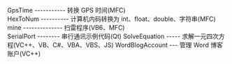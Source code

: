 ﻿GpsTime ----------- 转换 GPS 时间(MFC)  
HexToNum ---------- 计算机内码转换为 int、float、double、字符串(MFC)  
mine -------------- 扫雷程序(VB6、MFC)  
SerialPort -------- 串行通讯示例代码(Qt)
SolveEquation ----- 求解一元四次方程(VC++、VB、C#、VBA、VBS、JS)
WordBlogAccount --- 管理 Word 博客账户(VC++)  
